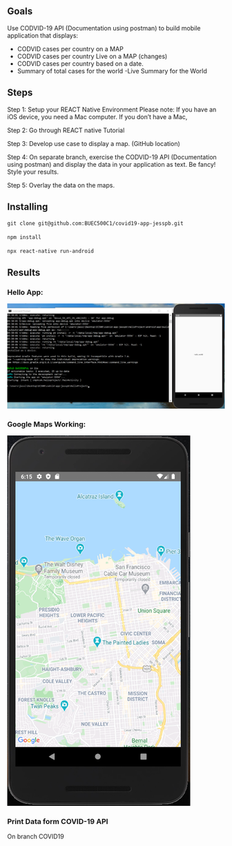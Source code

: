 ## Goals

Use CODVID-19 API (Documentation using postman) to build mobile application that displays:

- CODVID cases per country on a MAP
- CODVID cases per country Live on a MAP (changes)
- CODVID cases per country based on a date.
- Summary of total cases for the world
 -Live Summary for the World

## Steps

Step 1:  Setup your REACT Native Environment
Please note:  If you have an iOS device, you need a Mac computer.  If you don’t have a Mac,

Step 2:  Go through REACT native Tutorial

Step 3:  Develop use case to display a map.  (GitHub location)

Step 4:  On separate branch, exercise the CODVID-19 API (Documentation using postman) and display the data in your application as text.  Be fancy!  Style your results.

Step 5:  Overlay the data on the maps.

## Installing
```
git clone git@github.com:BUEC500C1/covid19-app-jesspb.git

npm install 

npx react-native run-android
```

## Results

### Hello App:

![image](https://github.com/BUEC500C1/codvid-app-jesspb/blob/master/imgs/HelloProject.PNG?raw=true)

### Google Maps Working:

![image](https://github.com/BUEC500C1/codvid-app-jesspb/blob/master/imgs/GoogleMaps.PNG?raw=true)

### Print Data form COVID-19 API

On branch COVID19

